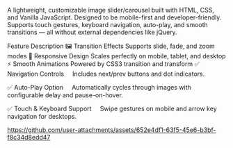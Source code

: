 A lightweight, customizable image slider/carousel built with HTML, CSS, and Vanilla JavaScript. Designed to be mobile-first and developer-friendly. Supports touch gestures, keyboard navigation, auto-play, and smooth transitions — all without external dependencies like jQuery.

Feature	Description
🖼️ Transition Effects	Supports slide, fade, and zoom modes
📱 Responsive Design	Scales perfectly on mobile, tablet, and desktop
⚡ Smooth Animations	Powered by CSS3 transition and transform
✅ Navigation Controls
    Includes next/prev buttons and dot indicators.

✅ Auto-Play Option
    Automatically cycles through images with configurable delay and pause-on-hover.

✅ Touch & Keyboard Support
    Swipe gestures on mobile and arrow key navigation for desktops.


https://github.com/user-attachments/assets/652e4df1-63f5-45e6-b3bf-f8c34d8edd47

